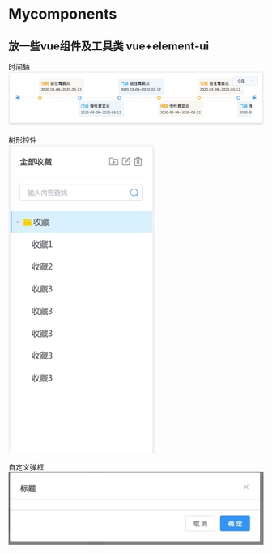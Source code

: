 # Mycomponents
## 放一些vue组件及工具类 vue+element-ui

时间轴  
![](imgs/TimeLine.png)

树形控件  
![](imgs/treeMenu.png)

自定义弹框  
![](imgs/CustomDialog.png)
